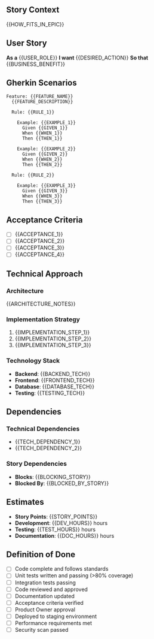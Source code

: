 ## Story Context
{{HOW_FITS_IN_EPIC}}

## User Story
**As a** {{USER_ROLE}}
**I want** {{DESIRED_ACTION}}
**So that** {{BUSINESS_BENEFIT}}

## Gherkin Scenarios
```gherkin
Feature: {{FEATURE_NAME}}
  {{FEATURE_DESCRIPTION}}

  Rule: {{RULE_1}}

    Example: {{EXAMPLE_1}}
      Given {{GIVEN_1}}
      When {{WHEN_1}}
      Then {{THEN_1}}

    Example: {{EXAMPLE_2}}
      Given {{GIVEN_2}}
      When {{WHEN_2}}
      Then {{THEN_2}}

  Rule: {{RULE_2}}

    Example: {{EXAMPLE_3}}
      Given {{GIVEN_3}}
      When {{WHEN_3}}
      Then {{THEN_3}}
```

## Acceptance Criteria
- [ ] {{ACCEPTANCE_1}}
- [ ] {{ACCEPTANCE_2}}
- [ ] {{ACCEPTANCE_3}}
- [ ] {{ACCEPTANCE_4}}

## Technical Approach

### Architecture
{{ARCHITECTURE_NOTES}}

### Implementation Strategy
1. {{IMPLEMENTATION_STEP_1}}
2. {{IMPLEMENTATION_STEP_2}}
3. {{IMPLEMENTATION_STEP_3}}

### Technology Stack
- **Backend**: {{BACKEND_TECH}}
- **Frontend**: {{FRONTEND_TECH}}
- **Database**: {{DATABASE_TECH}}
- **Testing**: {{TESTING_TECH}}

## Dependencies
### Technical Dependencies
- {{TECH_DEPENDENCY_1}}
- {{TECH_DEPENDENCY_2}}

### Story Dependencies
- **Blocks**: {{BLOCKING_STORY}}
- **Blocked By**: {{BLOCKED_BY_STORY}}

## Estimates
- **Story Points**: {{STORY_POINTS}}
- **Development**: {{DEV_HOURS}} hours
- **Testing**: {{TEST_HOURS}} hours
- **Documentation**: {{DOC_HOURS}} hours

## Definition of Done
- [ ] Code complete and follows standards
- [ ] Unit tests written and passing (>80% coverage)
- [ ] Integration tests passing
- [ ] Code reviewed and approved
- [ ] Documentation updated
- [ ] Acceptance criteria verified
- [ ] Product Owner approval
- [ ] Deployed to staging environment
- [ ] Performance requirements met
- [ ] Security scan passed